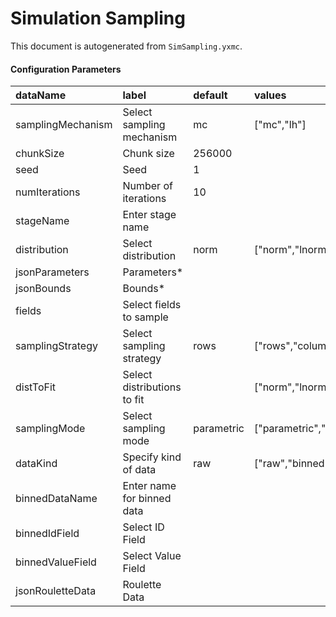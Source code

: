 # Simulation Sampling

This document is autogenerated from `SimSampling.yxmc`.




#### Configuration Parameters


|dataName          |label                       |default    |values                                                                    |
|:-----------------|:---------------------------|:----------|:-------------------------------------------------------------------------|
|samplingMechanism |Select sampling mechanism   |mc         |["mc","lh"]                                                               |
|chunkSize         |Chunk size                  |256000     |                                                                          |
|seed              |Seed                        |1          |                                                                          |
|numIterations     |Number of iterations        |10         |                                                                          |
|stageName         |Enter stage name            |           |                                                                          |
|distribution      |Select distribution         |norm       |["norm","lnorm","pareto","unif","triangle","gamma","binom","geom","pois"] |
|jsonParameters    |Parameters*                 |           |                                                                          |
|jsonBounds        |Bounds*                     |           |                                                                          |
|fields            |Select fields to sample     |           |                                                                          |
|samplingStrategy  |Select sampling strategy    |rows       |["rows","columns","dist"]                                                 |
|distToFit         |Select distributions to fit |           |["norm","lnorm","pareto","unif","triangle","gamma","binom","geom","pois"] |
|samplingMode      |Select sampling mode        |parametric |["parametric","data"]                                                     |
|dataKind          |Specify kind of data        |raw        |["raw","binned","manual"]                                                 |
|binnedDataName    |Enter name for binned data  |           |                                                                          |
|binnedIdField     |Select ID Field             |           |                                                                          |
|binnedValueField  |Select Value Field          |           |                                                                          |
|jsonRouletteData  |Roulette Data               |           |                                                                          |

